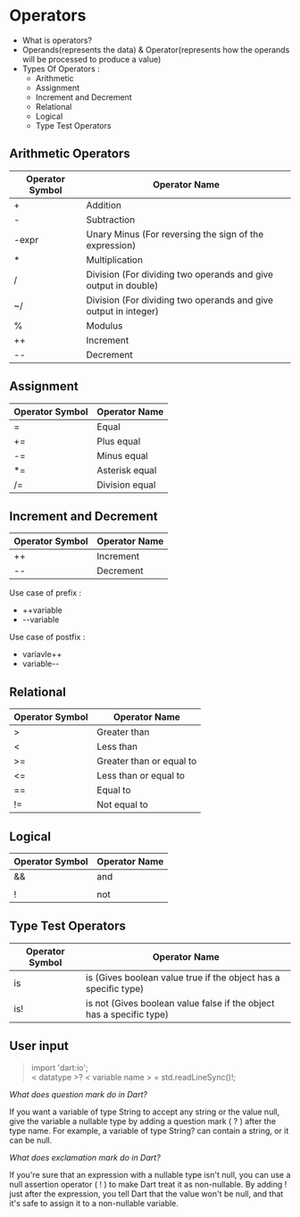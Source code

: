 # Operators

- What is operators?
- Operands(represents the data) & Operator(represents how the operands will be processed to produce a value)
- Types Of Operators :
  - Arithmetic
  - Assignment
  - Increment and Decrement
  - Relational
  - Logical
  - Type Test Operators

## Arithmetic Operators

| Operator Symbol | Operator Name |
| --------------- | ------------- |
| + | Addition |
| - | Subtraction |
| -expr | Unary Minus (For reversing the sign of the expression) |
| * | Multiplication |
| / | Division (For dividing two operands and give output in double) |
| ~/ | Division (For dividing two operands and give output in integer) |
| % | Modulus |
| ++ | Increment |
| -- | Decrement |

## Assignment

| Operator Symbol | Operator Name |
| --------------- | ------------- |
| = | Equal |
| += | Plus equal |
| -= | Minus equal |
| *= | Asterisk equal |
| /= | Division equal |

## Increment and Decrement

| Operator Symbol | Operator Name |
| --------------- | ------------- |
| ++ | Increment |
| -- | Decrement |

Use case of prefix :

- ++variable
- --variable

Use case of postfix :

- variavle++
- variable--

## Relational

| Operator Symbol | Operator Name |
| --------------- | ------------- |
| > | Greater than |
| < | Less than |
| >= | Greater than or equal to |
| <= | Less than or equal to |
| == | Equal to |
| != | Not equal to |

## Logical

| Operator Symbol | Operator Name |
| --------------- | ------------- |
| && | and |
| || | or |
| ! | not |

## Type Test Operators

| Operator Symbol | Operator Name |
| --------------- | ------------- |
| is | is (Gives boolean value true if the object has a specific type) |
| is! | is not (Gives boolean value false if the object has a specific type) |

## User input

> import 'dart:io'; \
> < datatype >? < variable name > = std.readLineSync()!;

_What does question mark do in Dart?_

If you want a variable of type String to accept any string or the value null, give the variable a nullable type by adding a question mark ( ? ) after the type name. For example, a variable of type String? can contain a string, or it can be null.

_What does exclamation mark do in Dart?_

If you're sure that an expression with a nullable type isn't null, you can use a null assertion operator ( ! ) to make Dart treat it as non-nullable. By adding ! just after the expression, you tell Dart that the value won't be null, and that it's safe to assign it to a non-nullable variable.
